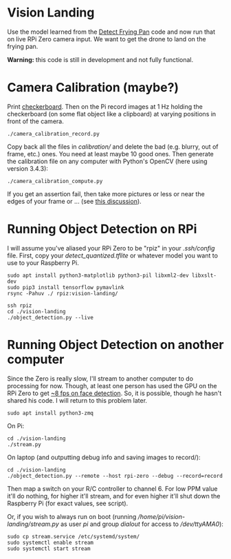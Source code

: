 Vision Landing
==============
Use the model learned from the
[Detect Frying Pan](https://github.com/floft/detect-frying-pan)
code and now run that on live RPi Zero camera input. We want to get the
drone to land on the frying pan.

**Warning:** this code is still in development and not fully functional.

# Camera Calibration (maybe?)
Print
[checkerboard](http://wiki.ros.org/camera_calibration/Tutorials/MonocularCalibration?action=AttachFile&do=view&target=check-108.pdf).
Then on the Pi record images at 1 Hz holding the checkerboard (on some flat
object like a clipboard) at varying positions in front of the camera.

    ./camera_calibration_record.py

Copy back all the files in *calibration/* and delete the bad (e.g. blurry, out
of frame, etc.) ones. You need at least maybe 10 good ones. Then generate the
calibration file on any computer with Python's OpenCV (here using version
3.4.3):

    ./camera_calibration_compute.py

If you get an assertion fail, then take more pictures or less or near the edges
of your frame or ... (see
[this discussion](http://answers.opencv.org/question/28438/undistortion-at-far-edges-of-image/)).

# Running Object Detection on RPi
I will assume you've aliased your RPi Zero to be "rpiz" in your *.ssh/config* file.
First, copy your *detect_quantized.tflite* or whatever model you want to use to your
Raspberry Pi.

    sudo apt install python3-matplotlib python3-pil libxml2-dev libxslt-dev
    sudo pip3 install tensorflow pymavlink
    rsync -Pahuv ./ rpiz:vision-landing/

    ssh rpiz
    cd ./vision-landing
    ./object_detection.py --live

# Running Object Detection on another computer
Since the Zero is really slow, I'll stream to another computer to do processing
for now. Though, at least one person has used the GPU on the RPi Zero to get
[~8 fps on face detection](https://www.youtube.com/watch?v=A3BDg13DX3M). So, it
is possible, though he hasn't shared his code. I will return to this problem
later.

    sudo apt install python3-zmq

On Pi:

    cd ./vision-landing
    ./stream.py

On laptop (and outputting debug info and saving images to record/):

    cd ./vision-landing
    ./object_detection.py --remote --host rpi-zero --debug --record=record

Then map a switch on your R/C controller to channel 6. For low PPM value it'll
do nothing, for higher it'll stream, and for even higher it'll shut down the
Raspberry Pi (for exact values, see script).

Or, if you wish to always run on boot (running */home/pi/vision-landing/stream.py*
as user *pi* and group *dialout* for access to */dev/ttyAMA0*):

    sudo cp stream.service /etc/systemd/system/
    sudo systemctl enable stream
    sudo systemctl start stream
